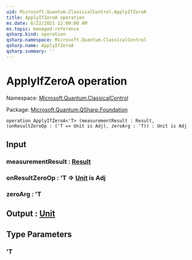 ```yaml
---
uid: Microsoft.Quantum.ClassicalControl.ApplyIfZeroA
title: ApplyIfZeroA operation
ms.date: 6/22/2021 12:00:00 AM
ms.topic: managed-reference
qsharp.kind: operation
qsharp.namespace: Microsoft.Quantum.ClassicalControl
qsharp.name: ApplyIfZeroA
qsharp.summary: ''
---
```


# ApplyIfZeroA operation

Namespace: [Microsoft.Quantum.ClassicalControl](xref:Microsoft.Quantum.ClassicalControl)

Package: [Microsoft.Quantum.QSharp.Foundation](https://nuget.org/packages/Microsoft.Quantum.QSharp.Foundation)




```qsharp
operation ApplyIfZeroA<'T> (measurementResult : Result, (onResultZeroOp : ('T => Unit is Adj), zeroArg : 'T)) : Unit is Adj
```


## Input

### measurementResult : [Result](xref:microsoft.quantum.qsharp.valueliterals#result-literal)




### onResultZeroOp : 'T => [Unit](xref:microsoft.quantum.qsharp.valueliterals#unit-literal)  is Adj




### zeroArg : 'T





## Output : [Unit](xref:microsoft.quantum.qsharp.valueliterals#unit-literal)



## Type Parameters

### 'T

